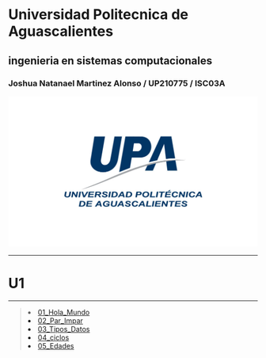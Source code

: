 # Universidad Politecnica de Aguascalientes 
## ingenieria en sistemas computacionales 
### Joshua Natanael Martinez Alonso / UP210775 / ISC03A

![m](U1/Imagenes/UPA2.jpg)

- - -
# U1
- - -

>[<li>01_Hola_Mundo</li>](https://github.com/UP210775/UP210775_CPP/blob/main/U1/01_Hola_mundo.cpp)
>[<li>02_Par_Impar</li>](https://github.com/UP210775/UP210775_CPP/blob/main/U1/02_par_Impar.cpp)
>[<li>03_Tipos_Datos</li>](https://github.com/UP210775/UP210775_CPP/blob/main/U1/03_Tipos_Datos.cpp)
>[<li>04_ciclos</li>](https://github.com/UP210775/UP210775_CPP/blob/main/U1/04_ciclos.cpp)
>[<li>05_Edades</li>](https://github.com/UP210775/UP210775_CPP/blob/main/U1/README.md)